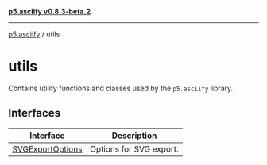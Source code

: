 [**p5.asciify v0.8.3-beta.2**](../../../README.md)

***

[p5.asciify](../../../README.md) / utils

# utils

Contains utility functions and classes used by the `p5.asciify` library.

## Interfaces

| Interface | Description |
| ------ | ------ |
| [SVGExportOptions](interfaces/SVGExportOptions.md) | Options for SVG export. |
